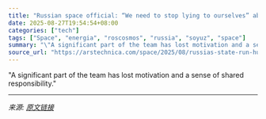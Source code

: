 ```yaml
---
title: "Russian space official: “We need to stop lying to ourselves” about health of industry"
date: 2025-08-27T19:54:54+08:00
categories: ["tech"]
tags: ["Space", "energia", "roscosmos", "russia", "soyuz", "space"]
summary: "\"A significant part of the team has lost motivation and a sense of shared responsibility.\""
source_url: "https://arstechnica.com/space/2025/08/russias-state-run-human-spaceflight-company-may-be-near-bankruptcy/"
---
```


"A significant part of the team has lost motivation and a sense of shared responsibility."

---

*来源: [原文链接](https://arstechnica.com/space/2025/08/russias-state-run-human-spaceflight-company-may-be-near-bankruptcy/)*
